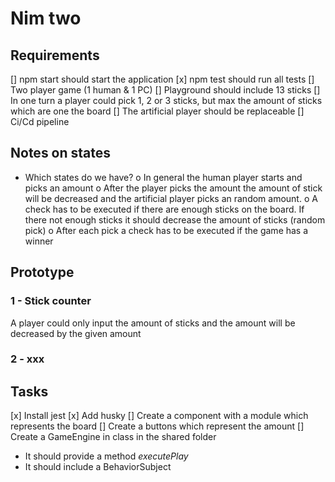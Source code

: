 # Nim two

## Requirements

[] npm start should start the application
[x] npm test should run all tests
[] Two player game (1 human & 1 PC)
[] Playground should include 13 sticks
[] In one turn a player could pick 1, 2 or 3 sticks, but max the amount of sticks which are one the board
[] The artificial player should be replaceable
[] Ci/Cd pipeline

## Notes on states

- Which states do we have?
  o In general the human player starts and picks an amount
  o After the player picks the amount the amount of stick will be decreased and the artificial player picks an random amount.
  o A check has to be executed if there are enough sticks on the board. If there not enough sticks it should decrease the amount of sticks (random pick)
  o After each pick a check has to be executed if the game has a winner

## Prototype

### 1 - Stick counter

A player could only input the amount of sticks and the amount will be decreased by the given amount

### 2 - xxx

## Tasks

[x] Install jest
[x] Add husky
[] Create a component with a module which represents the board
[] Create a buttons which represent the amount
[] Create a GameEngine in class in the shared folder

- It should provide a method _executePlay_
- It should include a BehaviorSubject
